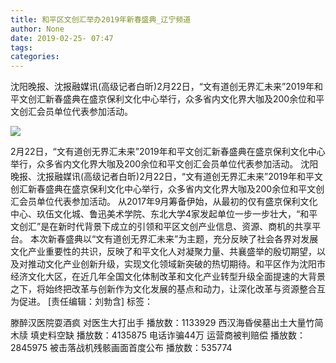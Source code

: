 ```yaml
---
title: 和平区文创汇举办2019年新春盛典_辽宁频道
author: None
date: 2019-02-25- 07:47
tags: 
categories: 
---
```

沈阳晚报、沈报融媒讯(高级记者白昕)2月22日，“文有道创无界汇未来”2019年和平文创汇新春盛典在盛京保利文化中心举行，众多省内文化界大咖及200余位和平文创汇会员单位代表参加活动。
<!-- more -->
                
<img align="center" border="0" src="http://p2.ifengimg.com/a/2016/0810/204c433878d5cf9size1_w16_h16.png" />
                
            
2月22日，“文有道创无界汇未来”2019年和平文创汇新春盛典在盛京保利文化中心举行，众多省内文化界大咖及200余位和平文创汇会员单位代表参加活动。
沈阳晚报、沈报融媒讯(高级记者白昕)2月22日，“文有道创无界汇未来”2019年和平文创汇新春盛典在盛京保利文化中心举行，众多省内文化界大咖及200余位和平文创汇会员单位代表参加活动。
从2017年9月筹备伊始，从最初的仅有盛京保利文化中心、玖伍文化城、鲁迅美术学院、东北大学4家发起单位一步一步壮大，“和平文创汇”是在新时代背景下成立的引领和平区文创产业信息、资源、商机的共享平台。
本次新春盛典以“文有道创无界汇未来”为主题，充分反映了社会各界对发展文化产业重要性的共识，反映了和平文化人对凝聚力量、共襄盛举的殷切期望，以及对推动文化产业创新升级，实现文化领域新突破的热切期待。和平区作为沈阳市经济文化大区，在近几年全国文化体制改革和文化产业转型升级全面提速的大背景之下，将始终把改革与创新作为文化发展的基点和动力，让深化改革与资源整合互为促进。
[责任编辑：刘勃含]
标签：
 
             
滕醉汉医院耍酒疯 对医生大打出手
播放数：1133929
西汉海昏侯墓出土大量竹简木牍 填史料空缺
播放数：4135875
电话诈骗44万 运营商被判赔偿
播放数：2845975
被击落战机残骸画面首度公布
播放数：535774
